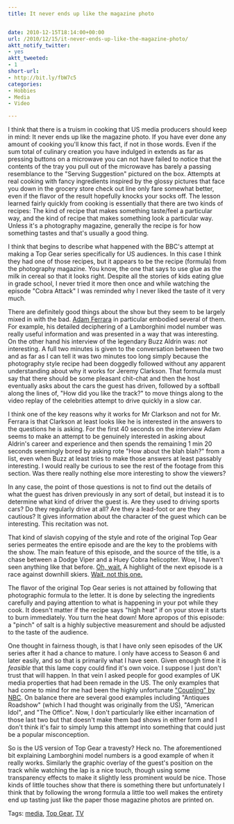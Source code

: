 ```yaml
---
title: It never ends up like the magazine photo


date: 2010-12-15T18:14:00+00:00
url: /2010/12/15/it-never-ends-up-like-the-magazine-photo/
aktt_notify_twitter:
- yes
aktt_tweeted:
- 1
short-url:
- http://bit.ly/fbW7c5
categories:
- Hobbies
- Media
- Video

---
```

<div class='microid-mailto+http:sha1:c39f1f74545462f2232be262218b78d78f34b465'>

I think that there is a truism in cooking that US media producers should keep in mind: It never ends up like the magazine photo. If you have ever done any amount of cooking you'll know this fact, if not in those words. Even if the sum total of culinary creation you have indulged in extends as far as pressing buttons on a microwave you can not have failed to notice that the contents of the tray you pull out of the microwave has barely a passing resemblance to the "Serving Suggestion" pictured on the box. Attempts at real cooking with fancy ingredients inspired by the glossy pictures that face you down in the grocery store check out line only fare somewhat better, even if the flavor of the result hopefully knocks your socks off. The lesson learned fairly quickly from cooking is essentially that there are two kinds of recipes: The kind of recipe that makes something taste/feel a particular way, and the kind of recipe that makes something look a particular way. Unless it's a photography magazine, generally the recipe is for how something tastes and that's usually a good thing.



I think that begins to describe what happened with the BBC's attempt at making a Top Gear series specifically for US audiences. In this case I think they had one of those recipes, but it appears to be the recipe (formula) from the photography magazine. You know, the one that says to use glue as the milk in cereal so that it looks right. Despite all the stories of kids eating glue in grade school, I never tried it more then once and while watching the episode "Cobra Attack" I was reminded why I never liked the taste of it very much.



There are definitely good things about the show but they seem to be largely mixed in with the bad. <a href="http://www.adamferrara.com/">Adam Ferrara</a> in particular embodied several of them. For example, his detailed deciphering of a Lamborghini model number was really useful information and was presented in a way that was interesting. On the other hand his interview of the legendary Buzz Aldrin was: <em>not</em> interesting. A full two minutes is given to the conversation between the two and as far as I can tell it was two minutes too long simply because the photography style recipe had been doggedly followed without any apparent understanding about why it works for Jeremy Clarkson. That formula must say that there should be some pleasant chit-chat and then the host eventually asks about the cars the guest has driven, followed by a softball along the lines of, "How did you like the track?" to move things along to the video replay of the celebrities attempt to drive quickly in a slow car.



I think one of the key reasons why it works for Mr Clarkson and not for Mr. Ferrara is that Clarkson at least looks like he is interested in the answers to the questions he is asking. For the first 40 seconds on the interview Adam seems to make an attempt to be genuinely interested in asking about Aldrin's career and experience and then spends the remaining 1 min 20 seconds seemingly bored by asking rote "How about the blah blah?" from a list, even when Buzz at least tries to make those answers at least passably interesting. I would really be curious to see the rest of the footage from this section. Was there really nothing else more interesting to show the viewers?



In any case, the point of those questions is not to find out the details of what the guest has driven previously in any sort of detail, but instead it is to determine what kind of driver the guest is. Are they used to driving sports cars? Do they regularly drive at all? Are they a lead-foot or are they cautious? It gives information about the character of the guest which can be interesting. This recitation was not.



That kind of slavish copying of the style and rote of the original Top Gear series permeates the entire episode and are the key to the problems with the show. The main feature of this episode, and the source of the title, is a chase between a Dodge Viper and a Huey Cobra helicopter. Wow, I haven't seen anything like that before. <a href="http://www.youtube.com/watch?v=hCC7LrHu7cw">Oh, wait.</a> A highlight of the next episode is a race against downhill skiers. <a href="http://www.youtube.com/watch?v=oaJlZFKYNrE">Wait, not this one.</a>



The flavor of the original Top Gear series is not attained by following that photographic formula to the letter. It is done by selecting the ingredients carefully and paying attention to what is happening in your pot while they cook. It doesn't matter if the recipe says "high heat" if on your stove it starts to burn immediately. You turn the heat down! More apropos of this episode: a "pinch" of salt is a highly subjective measurement and should be adjusted to the taste of the audience.



One thought in fairness though, is that I have only seen episodes of the UK series after it had a chance to mature. I only have access to Season 6 and later easily, and so that is primarily what I have seen. Given enough time it is <em>feasible</em> that this lame copy could find it's own voice. I suppose I just don't trust that will happen. In that vein I asked people for good examples of UK media properties that had been remade in the US. The only examples that had come to mind for me had been the highly unfortunate <a href="http://en.wikipedia.org/wiki/Coupling_(U.S._TV_series)">"Coupling" by NBC</a>. On balance there are several good examples including "Antiques Roadshow" (which I had thought was originally from the US), "American Idol", and "The Office". Now, I don't particularly like either incarnation of those last two but that doesn't make them bad shows in either form and I don't think it's fair to simply lump this attempt into something that could just be a popular misconception.



So is the US version of Top Gear a travesty? Heck no. The aforementioned bit explaining Lamborghini model numbers is a good example of when it really works. Similarly the graphic overlay of the guest's position on the track while watching the lap is a nice touch, though using some transparency effects to make it slightly less prominent would be nice. Those kinds of little touches show that there is something there but unfortunately I think that by following the wrong formula a little too well makes the entirety end up tasting just like the paper those magazine photos are printed on.

</div>

<div class="st-post-tags">
Tags: <a href="http://www.cavort.org/tag/media-2/" title="media" rel="tag">media</a>, <a href="http://www.cavort.org/tag/top-gear/" title="Top Gear" rel="tag">Top Gear</a>, <a href="http://www.cavort.org/tag/tv/" title="TV" rel="tag">TV</a><br />
</div>